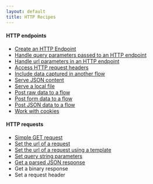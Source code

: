 ```yaml
---
layout: default
title: HTTP Recipes
---
```


#### HTTP endpoints

- [Create an HTTP Endpoint](create-an-http-endpoint.html)
- [Handle query parameters passed to an HTTP endpoint](handle-query-parameters.html)
- [Handle url parameters in an HTTP endpoint](handle-url-parameters.html)
- [Access HTTP request headers](access-http-request-headers.html)
- [Include data captured in another flow](include-data-from-another-flow.html)
- [Serve JSON content](serve-json-content.html)
- [Serve a local file](serve-a-local-file.html)
- [Post raw data to a flow](post-raw-data-to-a-flow.html)
- [Post form data to a flow](post-form-data-to-a-flow.html)
- [Post JSON data to a flow](post-json-data-to-a-flow.html)
- [Work with cookies](work-with-cookies.html)

#### HTTP requests
- [Simple GET request](simple-get-request.html)
- [Set the url of a request](set-request-url.html)
- [Set the url of a request using a template](set-request-url-template.html)
- [Set query string parameters](set-query-string.html)
- [Get a parsed JSON response](get-a-parsed-json-response.html)
- Get a binary response
- Set a request header
